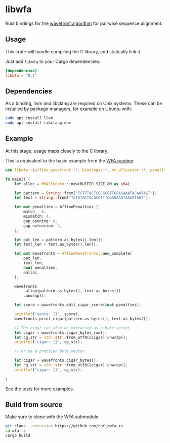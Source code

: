 libwfa
========

Rust bindings for the [wavefront
algorithm](https://github.com/smarco/WFA) for pairwise sequence
alignment.

## Usage

This crate will handle compiling the C library, and statically link it.

Just add `libwfa` to your Cargo dependencies:

```toml
[dependencies]
libwfa = "0.1"
```

## Dependencies

As a binding, llvm and libclang are required on Unix systems. These can be installed by package managers, for example on Ubuntu with:

```bash
sudo apt install llvm
sudo apt install libclang-dev
```

## Example

At this stage, usage maps closely to the C library.

This is equivalent to the basic example from the [WFA readme](https://github.com/smarco/WFA):

```rust
use libwfa::{affine_wavefront::*, bindings::*, mm_allocator::*, penalties::*};

fn main() {
    let alloc = MMAllocator::new(BUFFER_SIZE_8M as u64);

    let pattern = String::from("TCTTTACTCGCGCGTTGGAGAAATACAATAGT");
    let text = String::from("TCTATACTGCGCGTTTGGAGAAATAAAATAGT");

    let mut penalties = AffinePenalties {
        match_: 0,
        mismatch: 4,
        gap_opening: 6,
        gap_extension: 2,
    };

    let pat_len = pattern.as_bytes().len();
    let text_len = text.as_bytes().len();

    let mut wavefronts = AffineWavefronts::new_complete(
        pat_len,
        text_len,
        &mut penalties,
        &alloc,
    );

    wavefronts
        .align(pattern.as_bytes(), text.as_bytes())
        .unwrap();

    let score = wavefronts.edit_cigar_score(&mut penalties);

    println!("score: {}", score);
    wavefronts.print_cigar(pattern.as_bytes(), text.as_bytes());

    // The cigar can also be extracted as a byte vector
    let cigar = wavefronts.cigar_bytes_raw();
    let cg_str = std::str::from_utf8(&cigar).unwrap();
    println!("cigar: {}", cg_str);

    // Or as a prettier byte vector

    let cigar = wavefronts.cigar_bytes();
    let cg_str = std::str::from_utf8(&cigar).unwrap();
    println!("cigar: {}", cg_str);

}
```

See the tests for more examples.

## Build from source

Make sure to clone with the WFA submodule:

```bash
git clone --recursive https://github.com/chfi/wfa-rs
cd wfa-rs
cargo build
```
